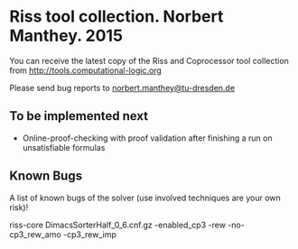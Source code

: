# Riss tool collection. Norbert Manthey. 2015

You can receive the latest copy of the Riss and Coprocessor tool collection from
http://tools.computational-logic.org

Please send bug reports to norbert.manthey@tu-dresden.de

## To be implemented next

* Online-proof-checking with proof validation after finishing a run on unsatisfiable formulas

## Known Bugs

A list of known bugs of the solver (use involved techniques are your own risk)!

riss-core DimacsSorterHalf_0_6.cnf.gz -enabled_cp3 -rew -no-cp3_rew_amo -cp3_rew_imp

